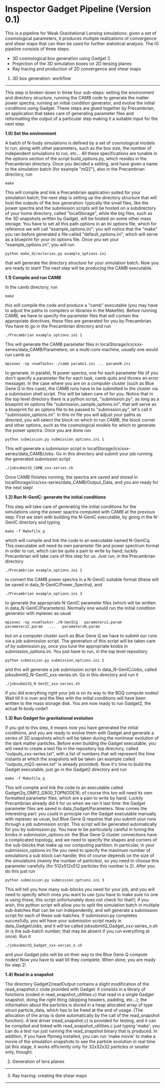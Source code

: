 Inspector Gadget Pipeline (Version 0.1)
===============

This is a pipeline for Weak Gravitational Lensing simulations: given a set of cosmological parameters, it produces multiple realizations of convergence and shear maps that can then be used for further statistical analysis. The IG pipeline consists of three steps:
 - 3D cosmological box generation using Gadget 2
 - Projection of the 3D simulation boxes on 2D lensing planes
 - Ray tracing and production of 2D convergence and shear maps

1) 3D box generation: workflow
------------------------------

This step is broken down in three four sub-steps: setting the environment and directory structure, running the CAMB code to generate the matter power spectra, running an initial condition generator, and evolve the initial conditions using Gadget. These steps are glued together by Precambrian, an application that takes care of generating parameter files and reformatting the output of a particular step making it a suitable input for the next step.  

**1.0) Set the environment**

A batch of N-body simulations is defined by a set of cosmological models to run, along with other parameters, such as the box size, the number of independent simulations to run, etc... All these specifications are tunable in the options section of the script build_options.py, which resides in the Precambrian directory. Once you decided a setting, and have given a name to the simulation batch (for example "mQ2"), also in the Precambrian directory, run 

    make

This will compile and link a Precambrian application suited for your simulation batch; the next step is setting up the directory structure that will host the outputs of the box generation: typically the small files, like the power spectra and the submission scripts will be hosted on a subdirectory of your home directory, called "localStorage", while the big files, such as the 3D snapshots written by Gadget, will be hosted on some other mass storage. You have to set all this path options in an ini options file, which for reference we will call "example\_options.ini"; you will notice that the "make" you ran before generated a file called "default\_options.ini", which will serve as a blueprint for your ini options file. Once you set your "example_options.ini", you will run 

    python make_directories.py example_options.ini

that will generate the directory structure for your simulation batch. Now you are ready to start! The next step will be producing the CAMB executable.  

**1.1) Compile and run CAMB**

In the camb directory, run

    make

this will compile the code and produce a "camb" executable (you may have to adjust the paths to compilers or libraries in the Makefile). Before running CAMB, we have to specify the parameter files that will contain the appropriate directives; these files are generated for you by Precambrian. You have to go in the Precambrian directory and run

    ./Precambrian example_options.ini 1

This will generate the CAMB parameter files in localStorage/ics/xxx-series/data_CAMB/Parameters; on a multi-core machine, usually one would run camb as 

    mpiexec -np <numTasks> ./camb params1.ini ... paramsN.ini

to generate, in parallel, N power spectra, one for each parameter file (if you don't specify a parameter file for each task, camb quits and throws an error message). In the case where you are on a computer cluster (such as Blue Gene Q in this case), the CAMB runs have to be submitted to the cluster via a submission shell script. This will be taken care of for you. Notice that in the top level directory there is a python script, "submission.py", as long as a blueprint ini options file "submission\_sample\_options.ini", that will serve as a blueprint for an optons file to be passed to "submission.py", let's call it "submission\_options.ini". In this ini file you will adjust your paths as directed, you will select the block on which to run CAMB, the block corner and other options, such as the cosmological models for which to generate the power spectra. Once you are done run

    python submission.py submission_options.ini 1

This will generate a submission script in localStorage/ics/xxx-series/data_CAMB/Jobs. Go in this directory and submit your job running the generated submission script

    ./jobsubmitQ_CAMB_xxx-series.sh

Once CAMB finishes running, the spectra are saved and stored in localStorage/ics/xxx-series/data\_CAMB/Output\_Data, and you are ready for the next step!

**1.2) Run N-GenIC: generate the initial conditions**

This step will take care of generating the initial conditions for the simulations using the power spactra computed with CAMB at the previous step. First we start with building the N-GenIC executable, by going in the N-GenIC directory and typing

    make -f Makefile_q

which will compile and link the code in an executable named N-GenICq. This executable will need its own parameter file and power spectrum format in order to run, which can be quite a pain to write by hand; luckily Precambrian will take care of this step for us. Just run, in the Precambrian directory

    ./Precambrian example_options.ini 2

to convert the CAMB power spectra in a N-GenIC suitable format (these will be saved in data\_N-GenIC/Power\_Spectra), and 

    ./Precambrian example_options.ini 3

to generate the appropriate N-GenIC parameter files (which will be written in data_N-GenIC/Parameters). Normally one would run the initial condition generator with mpiexec as usual

    mpiexec -np <numTasks> ./N-GenICq   parameters1.param   parameters2.param   ...   parametersN.param

but on a computer cluster such as Blue Gene Q we have to submit our runs via a job submission script. The generation of this script will be taken care of by submission.py, once you tune the appropriate knobs in submission_options.ini. You just have to run, in the top level repository

    python submission.py submission_options.ini 2

and this will generate a job submission script in data\_N-GenIC/Jobs, called jobsubmitQ\_N-GenIC\_xxx-series.sh. Go in this directory and run it

    ./jobsubmitQ_N-GenIC_xxx-series.sh

If you did everything right your job is on its way to the BGQ compute nodes! Wait till it is over and the files with the initial conditions will have been written to the mass storage disk. You are now ready to run Gadget2, the actual N-body code!!

**1.3) Run Gadget for gravitational evolution**

If you got to this step, it means now you have generated the initial conditions, and you are ready to evolve them with Gadget and generate a series of 3D snapshots which will be taken during the nonlinear evolution of the dark matter particles. Before even building the Gadget executable, you will need to create a text file in the repository top directory, called "outputs\_xxx-series.txt", with a list of numbers that will represent the time instants at which the snapshots will be taken (an example called "outputs\_mQ3-series.txt" is already provided). Now it's time to build the Gadget executable, just go in the Gadget2 directory and run

    make -f Makefile_q 

This will compile and link the code to an executable called Gadget2q\_OMP2\_G800\_TOPNODE16; of course this too will need its own formatted parameter files, which are a pain to write by hand. Luckily Precambrian already did it for us when we ran it last time: the Gadget parameter files are saved in data\_Gadget/Parameters. Now comes the interesting part: you could in principle run the Gadget executable manually with mpiexec as usual, but Blue Gene Q requires that you submit your runs through a job submission script. This script will be generated automatically for you by submission.py. You have to be particularly careful in tuning the knobs in submission\_options.ini: the Blue Gene Q cluster connections have a complicated topology, and we need to specify the shapes and corners of the sub-blocks that make up our computing partition. In particular, in your submission\_options.ini file you need to specify the maximum number of simulations a sub block can handle; this of course depends on the size of the simulations (mainly the number of particles), so you need to choose this parameter carefully (for 512x512x512 particles this number is 2). After you do this just run

    python submission.py submission_options.ini 3

This will tell you how many sub-blocks you need for your job, and you will need to specify which ones you want to use (you have to make sure no one is using those, this script unfortunately does not check for that!); if you wish, this python script will allow you to split the simulation batch in multiple sub-batches that can be run independently, and will generate a submission script for each of these sub-batches. If submission.py completes succesfully, you will have your submission script ready in data\_Gadget/Jobs, and it will be called jobsubmitQ\_Gadget\_xxx-series\_n.sh (n is the sub-batch number, that may be absent if you run everything at once). Run it

    ./jobsubmitQ_Gadget_xxx-series_n.sh

and your Gadget jobs will be on their way to the Blue Gene Q compute nodes! Now you have to wait till they complete. When done, you are ready for step 2!

**1.4) Read in a snapshot**

The directory Gadget2/readOutput contains a slight modification of the read\_snapshot.c code provided with Gadget: it consists in a library of functions (coded in read\_snapshot\_utilities.c) that read in a single Gadget snapshot, doing the right thing (skipping headers, padding, etc...); the information about the particles is stored in a heap allocated array of type struct particle\_data, which has to be freed at the end of usage. (The allocation of the array is done automatically by the call of the read\_snapshot function). A test driver (read\_snapshot.c) is provided for testing, and it can be compiled and linked with read\_snapshot\_utilities.c just typing 'make'; you can do a test run just running the read_snapshot binary that is produced. In addition, if you have ffpmeg installed, you can run 'make movie' to make a movie of the simulation snapshots to see the particle evolution in real time (at this stage, it works efficiently only for 32x32x32 particles or smaller only, though).    

2) Generation of lens planes
----------------------------

3) Ray tracing: creating the shear maps
---------------------------------------

